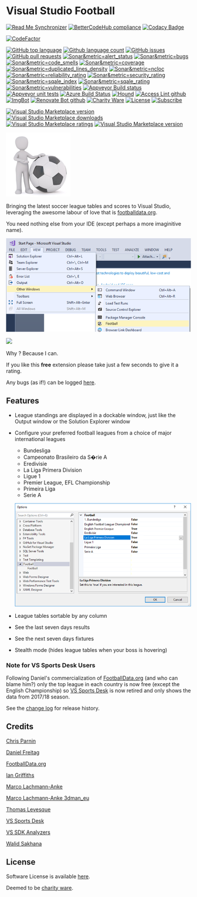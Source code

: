 [AppVeyorProjectUrl]: https://ci.appveyor.com/project/GregTrevellick/VsixFootball
[AppVeyorProjectBuildStatusBadgeSvg]: https://ci.appveyor.com/api/projects/status/i7kxey89fewvjkac?svg=true
[VersionNumberBadgeURL]: https://vsmarketplacebadge.apphb.com/version/GregTrevellick.VsixFootball.svg

# Visual Studio Football

<!--BadgesSTART-->
<!-- Powered by https://github.com/GregTrevellick/ReadMeSynchronizer -->
[![Read Me Synchronizer](https://img.shields.io/badge/-powered%20by%20ReadMeSynchronizer-brightgreen.svg)](https://github.com/GregTrevellick/ReadMeSynchronizer)
[![BetterCodeHub compliance](https://bettercodehub.com/edge/badge/GregTrevellick/VsixFootball?branch=master)](https://bettercodehub.com/results/GregTrevellick/VsixFootball)
[![Codacy Badge](https://api.codacy.com/project/badge/Grade/7e6f7c8bd4d240398affcd2202b84fd8)](https://www.codacy.com/project/gtrevellick/VsixFootball/dashboard?utm_source=github.com&amp;utm_medium=referral&amp;utm_content=GregTrevellick/VsixFootball&amp;utm_campaign=Badge_Grade_Dashboard)
<!-- no md -->
[![CodeFactor](https://www.codefactor.io/repository/github/GregTrevellick/VsixFootball/badge)](https://www.codefactor.io/repository/github/GregTrevellick/VsixFootball)
<!-- no md -->
<!-- no md -->
<!-- no md -->
<!-- no md -->
[![GitHub top language](https://img.shields.io/github/languages/top/GregTrevellick/VsixFootball.svg)](https://github.com/GregTrevellick/VsixFootball)
[![Github language count](https://img.shields.io/github/languages/count/GregTrevellick/VsixFootball.svg)](https://github.com/GregTrevellick/VsixFootball)
[![GitHub issues](https://img.shields.io/github/issues-raw/GregTrevellick/VsixFootball.svg)](https://github.com/GregTrevellick/VsixFootball/issues)
[![GitHub pull requests](https://img.shields.io/github/issues-pr-raw/GregTrevellick/VsixFootball.svg)](https://github.com/GregTrevellick/VsixFootball/pulls)
[![Sonar&metric=alert_status](https://sonarcloud.io/api/project_badges/measure?project=GregTrevellick_VsixFootball&metric=alert_status)](https://sonarcloud.io/dashboard?id=GregTrevellick_VsixFootball)
[![Sonar&metric=bugs](https://sonarcloud.io/api/project_badges/measure?project=GregTrevellick_VsixFootball&metric=bugs)](https://sonarcloud.io/component_measures?id=GregTrevellick_VsixFootball&metric=bugs)
[![Sonar&metric=code_smells](https://sonarcloud.io/api/project_badges/measure?project=GregTrevellick_VsixFootball&metric=code_smells)](https://sonarcloud.io/component_measures?id=GregTrevellick_VsixFootball&metric=code_smells)
[![Sonar&metric=coverage](https://sonarcloud.io/api/project_badges/measure?project=GregTrevellick_VsixFootball&metric=coverage)](https://sonarcloud.io/component_measures?id=GregTrevellick_VsixFootball&metric=Coverage)
[![Sonar&metric=duplicated_lines_density](https://sonarcloud.io/api/project_badges/measure?project=GregTrevellick_VsixFootball&metric=duplicated_lines_density)](https://sonarcloud.io/component_measures?id=GregTrevellick_VsixFootball&metric=duplicated_lines)
[![Sonar&metric=ncloc](https://sonarcloud.io/api/project_badges/measure?project=GregTrevellick_VsixFootball&metric=ncloc)](https://sonarcloud.io/component_measures?id=GregTrevellick_VsixFootball&metric=ncloc)
[![Sonar&metric=reliability_rating](https://sonarcloud.io/api/project_badges/measure?project=GregTrevellick_VsixFootball&metric=reliability_rating)](https://sonarcloud.io/component_measures?id=GregTrevellick_VsixFootball&metric=reliability_rating)
[![Sonar&metric=security_rating](https://sonarcloud.io/api/project_badges/measure?project=GregTrevellick_VsixFootball&metric=security_rating)](https://sonarcloud.io/component_measures?id=GregTrevellick_VsixFootball&metric=security_rating)
[![Sonar&metric=sqale_index](https://sonarcloud.io/api/project_badges/measure?project=GregTrevellick_VsixFootball&metric=sqale_index)](https://sonarcloud.io/component_measures?id=GregTrevellick_VsixFootball&metric=sqale_index)
[![Sonar&metric=sqale_rating](https://sonarcloud.io/api/project_badges/measure?project=GregTrevellick_VsixFootball&metric=sqale_rating)](https://sonarcloud.io/component_measures?id=GregTrevellick_VsixFootball&metric=sqale_rating)
[![Sonar&metric=vulnerabilities](https://sonarcloud.io/api/project_badges/measure?project=GregTrevellick_VsixFootball&metric=vulnerabilities)](https://sonarcloud.io/component_measures?id=GregTrevellick_VsixFootball&metric=vulnerabilities)
[![Appveyor Build status](https://ci.appveyor.com/api/projects/status/wg65x8dnr41whrpi?svg=true)](https://ci.appveyor.com/project/GregTrevellick/VsixFootball)
[![Appveyor unit tests](https://img.shields.io/appveyor/tests/GregTrevellick/VsixFootball.svg)](https://ci.appveyor.com/project/GregTrevellick/VsixFootball/build/tests)
[![Azure Build Status](https://gregtrevellick.visualstudio.com/VsixFootball/_apis/build/status/VsixFootball)](https://gregtrevellick.visualstudio.com/VsixFootball/_build/latest?definitionId=3)
[![Hound](https://img.shields.io/badge/hound_ci-checked-brightgreen.svg)](https://houndci.com/)
[![Access Lint github](https://img.shields.io/badge/a11y-checked-brightgreen.svg)](https://www.accesslint.com)
[![ImgBot](https://img.shields.io/badge/images-optimized-brightgreen.svg)](https://imgbot.net/)
[![Renovate Bot github](https://img.shields.io/badge/renovatebot-checked-brightgreen.svg)](https://renovatebot.com/)
[![Charity Ware](https://img.shields.io/badge/charity%20ware-thank%20you-brightgreen.svg)](https://github.com/GregTrevellick/MiscellaneousArtefacts/wiki/Charity-Ware)
[![License](https://img.shields.io/github/license/gittools/gitlink.svg)](/LICENSE.txt)
[![Subscribe](https://img.shields.io/badge/subscribe%20to%20receive%20notificatons-grey.svg)](https://github.com/GregTrevellick/VsixFootball/subscription)
<!-- no md -->

[![Visual Studio Marketplace version](https://img.shields.io/badge/-Football-%23e2165e.svg)](https://marketplace.visualstudio.com/items?itemName=GregTrevellick.Football)
[![Visual Studio Marketplace downloads](https://vsmarketplacebadge.apphb.com/installs/GregTrevellick.Football.svg)](https://marketplace.visualstudio.com/items?itemName=GregTrevellick.Football)
[![Visual Studio Marketplace ratings](https://vsmarketplacebadge.apphb.com/rating/GregTrevellick.Football.svg)](https://marketplace.visualstudio.com/items?itemName=GregTrevellick.Football)
[![Visual Studio Marketplace version](https://vsmarketplacebadge.apphb.com/version/GregTrevellick.Football.svg)](https://marketplace.visualstudio.com/items?itemName=GregTrevellick.Football)



<!--BadgesEND-->
















<!--VSMM readme start-->

[GitHubRepoURL]: https://github.com/GregTrevellick/VsixFootball
[GitHubRepoIssuesURL]: https://github.com/GregTrevellick/VsixFootball/issues
[GitHubRepoPullRequestsURL]: https://github.com/GregTrevellick/VsixFootball/pulls
[VisualStudioURL]: https://www.visualstudio.com/
[VSMarketplaceUrl]: https://marketplace.visualstudio.com/search?term=trevellick&target=VS&sortBy=Relevance
[CharityWareURL]: https://github.com/GregTrevellick/MiscellaneousArtefacts/wiki/Charity-Ware
[WhyURL]: https://github.com/GregTrevellick/MiscellaneousArtefacts/wiki/Why

![](Src/FootieData.Vsix/Resources/VsixExtensionPreview_175x175.png)

Bringing the latest soccer league tables and scores to Visual Studio, leveraging the awesome labour of love that is [footballdata.org](https://www.football-data.org).

You need nothing else from your IDE (except perhaps a more imaginitive name).
   
![](https://github.com/GregTrevellick/VsixFootball/blob/master/Src/FootieData.Vsix/VsmmAssetts/MenuViewOtherWindows.png?raw=true)

![](https://github.com/GregTrevellick/VsixFootball/blob/master/Src/FootieData.Vsix/VsmmAssetts/FootballRhs.png?raw=true)

<!--

Options

![](https://github.com/GregTrevellick/VsixFootball/blob/master/Src/FootieData.Vsix/VsmmAssetts/Options.png)

Full screen if you like

![](https://github.com/GregTrevellick/VsixFootball/blob/master/Src/FootieData.Vsix/VsmmAssetts/FullScreen.png?raw=true)

Auto-hide

![](https://github.com/GregTrevellick/VsixFootball/blob/master/Src/FootieData.Vsix/VsmmAssetts/AutoHideLhs.png?raw=true)

Sort by any column - reverse goal difference

![](https://github.com/GregTrevellick/VsixFootball/blob/master/Src/FootieData.Vsix/VsmmAssetts/SortedReverseGoalDifference.png?raw=true)

Sort by any column - match start time

![](https://github.com/GregTrevellick/VsixFootball/blob/master/Src/FootieData.Vsix/VsmmAssetts/SortedStartTime.png?raw=true)

For when the boss is around

![](https://github.com/GregTrevellick/VsixFootball/blob/master/Src/FootieData.Vsix/VsmmAssetts/BossMode.png?raw=true)

As [Daniel Freitag](https://www.football-data.org) says, I can't *guarantee* the data to be fully accurate and up-to-date 100% of the time (this is free after all), but this is of course is mine and Daniel's intention.

[Why?][WhyURL]

-->

Why ? Because I can.

If you like this **free** extension please take just a few seconds to give it a rating.

Any bugs (as if!) can be logged [here][GitHubRepoIssuesURL].

## Features

- League standings are displayed in a dockable window, just like the Output window or the Solution Explorer window

- Configure your preferred football leagues from a choice of major international leagues 
  - Bundesliga
  - Campeonato Brasileiro da S�rie A
  - Eredivisie
  - La Liga Primera Division
  - Ligue 1 
  - Premier League, EFL Championship
  - Primeira Liga
  - Serie A 
  
  ![](https://github.com/GregTrevellick/VsixFootball/blob/master/Src/FootieData.Vsix/VsmmAssetts/Options.png?raw=true)

- League tables sortable by any column

- See the last seven days results

- See the next seven days fixtures

- Stealth mode (hides league tables when your boss is hovering)

### Note for VS Sports Desk Users

Following Daniel's commercialization of [FootballData.org](https://www.football-data.org) (and who can blame him?) only the top league in each country is now free (except the English Championship) so [VS Sports Desk](https://marketplace.visualstudio.com/items?itemName=GregTrevellick.VSSportsDesk) is now retired and only shows the data from 2017/18 season. 

<!--VSMM readme end-->

See the [change log](CHANGELOG.md) for release history.

## Credits

[Chris Parnin](https://github.com/chrisparnin/wpfPlusMinusExpander)

[Daniel Freitag](https://api.football-data.org/)

[FootballData.org](https://www.football-data.org)

[Ian Griffiths](https://app.pluralsight.com/profile/author/ian-griffiths)

[Marco Lachmann-Anke](http://marco-lachmann.de/)

[Marco Lachmann-Anke 3dman_eu](https://pixabay.com/en/males-3d-model-isolated-3d-model-2358253/)

[Thomas Levesque](http://www.thomaslevesque.com/2009/04/17/wpf-binding-to-an-asynchronous-collection/)

[VS Sports Desk](https://marketplace.visualstudio.com/items?itemName=GregTrevellick.VSSportsDesk)

[VS SDK Analyzers](https://github.com/Microsoft/VSSDK-Analyzers/blob/master/doc/VSSDK003.md)

[Walid Sakhana](https://github.com/sakhana88)

## License

Software License is available [here](/LICENSE.txt).

Deemed to be [charity ware][CharityWareURL].
